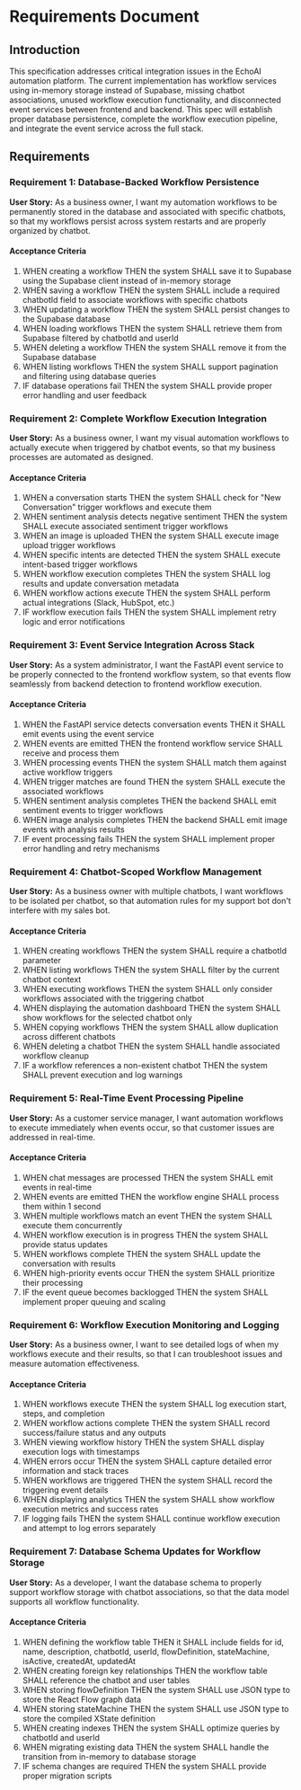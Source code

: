 # Requirements Document

## Introduction

This specification addresses critical integration issues in the EchoAI automation platform. The current implementation has workflow services using in-memory storage instead of Supabase, missing chatbot associations, unused workflow execution functionality, and disconnected event services between frontend and backend. This spec will establish proper database persistence, complete the workflow execution pipeline, and integrate the event service across the full stack.

## Requirements

### Requirement 1: Database-Backed Workflow Persistence

**User Story:** As a business owner, I want my automation workflows to be permanently stored in the database and associated with specific chatbots, so that my workflows persist across system restarts and are properly organized by chatbot.

#### Acceptance Criteria

1. WHEN creating a workflow THEN the system SHALL save it to Supabase using the Supabase client instead of in-memory storage
2. WHEN saving a workflow THEN the system SHALL include a required chatbotId field to associate workflows with specific chatbots
3. WHEN updating a workflow THEN the system SHALL persist changes to the Supabase database
4. WHEN loading workflows THEN the system SHALL retrieve them from Supabase filtered by chatbotId and userId
5. WHEN deleting a workflow THEN the system SHALL remove it from the Supabase database
6. WHEN listing workflows THEN the system SHALL support pagination and filtering using database queries
7. IF database operations fail THEN the system SHALL provide proper error handling and user feedback

### Requirement 2: Complete Workflow Execution Integration

**User Story:** As a business owner, I want my visual automation workflows to actually execute when triggered by chatbot events, so that my business processes are automated as designed.

#### Acceptance Criteria

1. WHEN a conversation starts THEN the system SHALL check for "New Conversation" trigger workflows and execute them
2. WHEN sentiment analysis detects negative sentiment THEN the system SHALL execute associated sentiment trigger workflows
3. WHEN an image is uploaded THEN the system SHALL execute image upload trigger workflows
4. WHEN specific intents are detected THEN the system SHALL execute intent-based trigger workflows
5. WHEN workflow execution completes THEN the system SHALL log results and update conversation metadata
6. WHEN workflow actions execute THEN the system SHALL perform actual integrations (Slack, HubSpot, etc.)
7. IF workflow execution fails THEN the system SHALL implement retry logic and error notifications

### Requirement 3: Event Service Integration Across Stack

**User Story:** As a system administrator, I want the FastAPI event service to be properly connected to the frontend workflow system, so that events flow seamlessly from backend detection to frontend workflow execution.

#### Acceptance Criteria

1. WHEN the FastAPI service detects conversation events THEN it SHALL emit events using the event service
2. WHEN events are emitted THEN the frontend workflow service SHALL receive and process them
3. WHEN processing events THEN the system SHALL match them against active workflow triggers
4. WHEN trigger matches are found THEN the system SHALL execute the associated workflows
5. WHEN sentiment analysis completes THEN the backend SHALL emit sentiment events to trigger workflows
6. WHEN image analysis completes THEN the backend SHALL emit image events with analysis results
7. IF event processing fails THEN the system SHALL implement proper error handling and retry mechanisms

### Requirement 4: Chatbot-Scoped Workflow Management

**User Story:** As a business owner with multiple chatbots, I want workflows to be isolated per chatbot, so that automation rules for my support bot don't interfere with my sales bot.

#### Acceptance Criteria

1. WHEN creating workflows THEN the system SHALL require a chatbotId parameter
2. WHEN listing workflows THEN the system SHALL filter by the current chatbot context
3. WHEN executing workflows THEN the system SHALL only consider workflows associated with the triggering chatbot
4. WHEN displaying the automation dashboard THEN the system SHALL show workflows for the selected chatbot only
5. WHEN copying workflows THEN the system SHALL allow duplication across different chatbots
6. WHEN deleting a chatbot THEN the system SHALL handle associated workflow cleanup
7. IF a workflow references a non-existent chatbot THEN the system SHALL prevent execution and log warnings

### Requirement 5: Real-Time Event Processing Pipeline

**User Story:** As a customer service manager, I want automation workflows to execute immediately when events occur, so that customer issues are addressed in real-time.

#### Acceptance Criteria

1. WHEN chat messages are processed THEN the system SHALL emit events in real-time
2. WHEN events are emitted THEN the workflow engine SHALL process them within 1 second
3. WHEN multiple workflows match an event THEN the system SHALL execute them concurrently
4. WHEN workflow execution is in progress THEN the system SHALL provide status updates
5. WHEN workflows complete THEN the system SHALL update the conversation with results
6. WHEN high-priority events occur THEN the system SHALL prioritize their processing
7. IF the event queue becomes backlogged THEN the system SHALL implement proper queuing and scaling

### Requirement 6: Workflow Execution Monitoring and Logging

**User Story:** As a business owner, I want to see detailed logs of when my workflows execute and their results, so that I can troubleshoot issues and measure automation effectiveness.

#### Acceptance Criteria

1. WHEN workflows execute THEN the system SHALL log execution start, steps, and completion
2. WHEN workflow actions complete THEN the system SHALL record success/failure status and any outputs
3. WHEN viewing workflow history THEN the system SHALL display execution logs with timestamps
4. WHEN errors occur THEN the system SHALL capture detailed error information and stack traces
5. WHEN workflows are triggered THEN the system SHALL record the triggering event details
6. WHEN displaying analytics THEN the system SHALL show workflow execution metrics and success rates
7. IF logging fails THEN the system SHALL continue workflow execution and attempt to log errors separately

### Requirement 7: Database Schema Updates for Workflow Storage

**User Story:** As a developer, I want the database schema to properly support workflow storage with chatbot associations, so that the data model supports all workflow functionality.

#### Acceptance Criteria

1. WHEN defining the workflow table THEN it SHALL include fields for id, name, description, chatbotId, userId, flowDefinition, stateMachine, isActive, createdAt, updatedAt
2. WHEN creating foreign key relationships THEN the workflow table SHALL reference the chatbot and user tables
3. WHEN storing flowDefinition THEN the system SHALL use JSON type to store the React Flow graph data
4. WHEN storing stateMachine THEN the system SHALL use JSON type to store the compiled XState definition
5. WHEN creating indexes THEN the system SHALL optimize queries by chatbotId and userId
6. WHEN migrating existing data THEN the system SHALL handle the transition from in-memory to database storage
7. IF schema changes are required THEN the system SHALL provide proper migration scripts